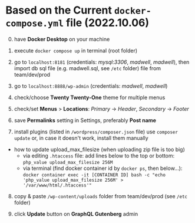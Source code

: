 # Based on the Current `docker-compose.yml` file (2022.10.06)

0. have **Docker Desktop** on your machine

1. execute `docker compose up` in terminal (root folder)

2. go to `localhost:8181` (credentials: *mysql:3306*, *madwell*, *madwell*),
   then import db sql file (e.g. madwell.sql, see `/etc` folder) file from team/dev/prod

3. go to `localhost:8888/wp-admin` (credentials: *madwell*, *madwell*)

4. check/choose **Twenty Twenty-One** theme for multiple menus
5. check/set **Menus** > **Locations**: *Primary* -> *Header*, *Secondary* -> *Footer*

6. save **Permalinks** setting in Settings, preferably **Post name**

7. install plugins (listed in `/wordpress/composer.json` file)
   use `composer update` or, in case it doesn't work, install them manually

- how to update upload_max_filesize (when uploading zip file is too big)
  - via editing `.htaccess` file: add lines below to the top or bottom: 
  `php_value upload_max_filesize 256M`
  - via terminal (find docker container id by `docker ps`, then below...): 
  `docker container exec -it [CONTAINER ID] bash -c "echo 'php_value upload_max_filesize 256M' > '/var/www/html/.htaccess'"`

8. copy & paste `/wp-content/uploads` folder from team/dev/prod (see `/etc` folder)

9. click **Update** button on **GraphQL Gutenberg** admin